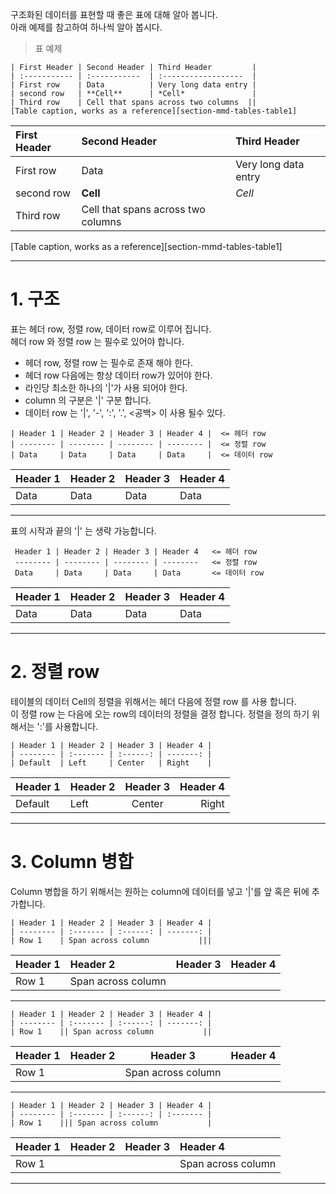 구조화된 데이터를 표현할 때 좋은 표에 대해 알아 봅니다.  
아래 예제를 참고하여 하나씩 알아 봅시다.

> 표 예제

```   
| First Header | Second Header | Third Header         |  
| :----------- | :-----------  | :------------------  |  
| First row    | Data          | Very long data entry |  
| second row   | **Cell**      | *Cell*               |  
| Third row    | Cell that spans across two columns  ||  
[Table caption, works as a reference][section-mmd-tables-table1]

``` 

| First Header | Second Header | Third Header         |  
| :----------- | :-----------  | :------------------  |  
| First row    | Data          | Very long data entry |  
| second row   | **Cell**      | *Cell*               |  
| Third row    | Cell that spans across two columns  ||  
[Table caption, works as a reference][section-mmd-tables-table1]

-----

# 1. 구조

표는 헤더 row, 정렬 row, 데이터 row로 이루어 집니다.  
헤더 row 와 정렬 row 는 필수로 있어야 합니다.  

- 헤더 row, 정렬 row 는 필수로 존재 해야 한다.
- 헤더 row 다음에는 항상 데이터 row가 있어야 한다.
- 라인당 최소한 하나의 '|'가 사용 되어야 한다.
- column 의 구분은 '|' 구분 합니다.
- 데이터 row 는 '|', '-', ':', '.', <공백> 이 사용 될수 있다.

```   
| Header 1 | Header 2 | Header 3 | Header 4 |  <= 헤더 row
| -------- | -------- | -------- | -------- |  <= 정렬 row
| Data     | Data     | Data     | Data     |  <= 데이터 row

``` 

| Header 1 | Header 2 | Header 3 | Header 4 |  
| -------- | -------- | -------- | -------- |  
| Data     | Data     | Data     | Data     |  

-----

표의 시작과 끝의 '|' 는 생략 가능합니다.

```   
 Header 1 | Header 2 | Header 3 | Header 4   <= 헤더 row
 -------- | -------- | -------- | --------   <= 정렬 row
 Data     | Data     | Data     | Data       <= 데이터 row

``` 

 Header 1 | Header 2 | Header 3 | Header 4   
 -------- | -------- | -------- | --------   
 Data     | Data     | Data     | Data       

-----


# 2. 정렬 row

테이블의 데이터 Cell의 정렬을 위해서는 헤더 다음에 정렬 row 를 사용 합니다.  
이 정렬 row 는 다음에 오는 row의 데이터의 정렬을 결정 합니다.
정렬을 정의 하기 위해서는 ':'를 사용합니다.

```   
| Header 1 | Header 2 | Header 3 | Header 4 |  
| -------- | :------- | :------: | -------: |  
| Default  | Left     | Center   | Right    |  

``` 

| Header 1 | Header 2 | Header 3 | Header 4 |  
| -------- | :------- | :------: | -------: |  
| Default  | Left     | Center   | Right    |  

-----

# 3. Column 병합

Column 병합을 하기 위해서는 원하는 column에 데이터를 넣고 '|'를 앞 혹은 뒤에 추가합니다.

```   
| Header 1 | Header 2 | Header 3 | Header 4 |  
| -------- | :------- | :------: | -------: |  
| Row 1    | Span across column           |||  
```
 
| Header 1 | Header 2 | Header 3 | Header 4 |  
| -------- | :------- | :------: | -------: |  
| Row 1    | Span across column           |||  

-----

```  
| Header 1 | Header 2 | Header 3 | Header 4 |  
| -------- | :------- | :------: | -------: |  
| Row 1    || Span across column           ||  
```
 
| Header 1 | Header 2 | Header 3 | Header 4 |  
| -------- | :------- | :------: | -------: |  
| Row 1    || Span across column           ||  

-----

```   
| Header 1 | Header 2 | Header 3 | Header 4 |  
| -------- | :------- | :------: | :------- |  
| Row 1    ||| Span across column           |  
```
 
| Header 1 | Header 2 | Header 3 | Header 4 |  
| -------- | :------- | :------: | :------- |  
| Row 1    ||| Span across column           |  

-----
